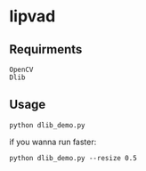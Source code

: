 # lipvad

## Requirments

    OpenCV
    Dlib


## Usage

    python dlib_demo.py

if you wanna run faster:

    python dlib_demo.py --resize 0.5
